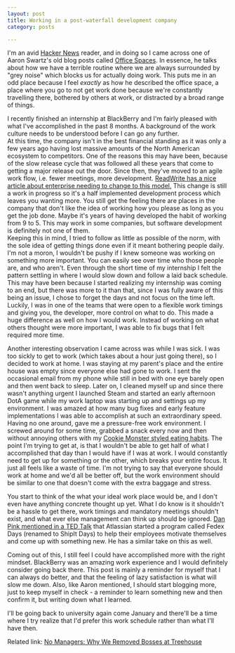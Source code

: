 ```yaml
---
layout: post
title: Working in a post-waterfall development company
category: posts

---
```


I'm an avid [Hacker News][hackernews] reader, and in doing so I came across one of Aaron Swartz's old blog posts called [Office Spaces][officespace]. In essence, he talks about how we have a terrible routine where we are always surrounded by "grey noise" which blocks us for actually doing work.
This puts me in an odd place because I feel *exactly* as how he described the office space, a place where you go to not get work done because we're constantly travelling there, bothered by others at work, or distracted by a broad range of things.

I recently finished an internship at BlackBerry and I'm fairly pleased with what I've accomplished in the past 8 months. A background of the work culture needs to be understood before I can go any further. <br>
At this time, the company isn't in the best financial standing as it was only a few years ago having lost massive amounts of the North American ecosystem to competitors. One of the reasons this may have been, because of the slow release cycle that was followed all these years that come to getting a major release out the door. Since then, they've moved to an agile work flow, i.e. fewer meetings, more development. [ReadWrite has a nice article about enterprise needing to change to this model.][agile] This change is still a work in progress so it's a half implemented development process which leaves you wanting more. You still get the feeling there are places in the company that don't like the idea of working how you please as long as you get the job done. Maybe it's years of having developed the habit of working from 9 to 5. This may work in some companies, but software development is definitely not one of them. <br>
Keeping this in mind, I tried to follow as little as possible of the norm, with the sole idea of getting things done even if it meant bothering people daily. I'm not a moron, I wouldn't be pushy if I knew someone was working on something more important. You can easily see over time who those people are, and who aren't. Even through the short time of my internship I felt the pattern settling in where I would slow down and follow a laid back schedule. This may have been because I started realizing my internship was coming to an end, but there was more to it than that, since I was fully aware of this being an issue, I chose to forget the days and not focus on the time left. Luckily, I was in one of the teams that were open to a flexible work timings and giving you, the developer, more control on what to do. This made a huge difference as well on how I would work. Instead of working on what others thought were more important, I was able to fix bugs that I felt required more time.

Another interesting observation I came across was while I was sick. I was too sickly to get to work (which takes about a hour just going there), so I decided to work at home. I was staying at my parent's place and the entire house was empty since everyone else had gone to work. I sent the occasional email from my phone while still in bed with one eye barely open and then went back to sleep. Later on, I cleaned myself up and since there wasn't anything urgent I launched Steam and started an early afternoon DotA game while my work laptop was starting up and settings up my environment. I was amazed at how many bug fixes and early feature implementations I was able to accomplish at such an extraordinary speed. Having no one around, gave me a pressure-free work environment. I screwed around for some time, grabbed a snack every now and then without annoying others with my [Cookie Monster styled eating habits][cookiemonster]. The point I'm trying to get at, is that I wouldn't be able to get half of what I accomplished that day than I would have if I was at work. I would constantly need to get up for something or the other, which breaks your entire focus. It just all feels like a waste of time. I'm not trying to say that everyone should work at home and we'd all be better off, but the work environment should be similar to one that doesn't come with the extra baggage and stress.

You start to think of the what your ideal work place would be, and I don't even have anything concrete thought up yet. What I do know is it shouldn't be a hassle to get there, work timings and mandatory meetings shouldn't exist, and what ever else management can think up should be ignored. [Dan Pink mentioned in a TED Talk][danpink] that Atlassian started a program called Fedex Days (renamed to ShipIt Days) to help their employees motivate themselves and come up with something new. He has a similar take on this as well.

Coming out of this, I still feel I could have accomplished more with the right mindset. BlackBerry was an amazing work experience and I would definitely consider going back there. This post is mainly a reminder for myself that I can always do better, and that the feeling of lazy satisfaction is what will slow me down. Also, like Aaron mentioned, I should start blogging more, just to keep myself in check - a reminder to learn something new and then confirm it, but writing down what I learned.

I'll be going back to university again come January and there'll be a time where I try realize that I'd prefer this work schedule rather than what I'll have then.

Related link: [No Managers: Why We Removed Bosses at Treehouse][nomanagers]

[hackernews]: http://news.ycombinator.com/news
[officespace]: http://www.aaronsw.com/weblog/officespace
[agile]: http://readwrite.com/2013/11/27/agile-development-software
[cookiemonster]: http://youtu.be/yPBNx6eB18w?t=2m43s
[danpink]: http://www.ted.com/talks/dan_pink_on_motivation.html
[nomanagers]: http://ryancarson.com/post/61562761297/no-managers-why-we-removed-bosses-at-treehouse